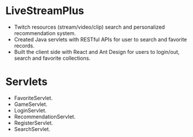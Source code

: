 # LiveStreamPlus
- Twitch resources (stream/video/clip) search and personalized recommendation system. 
- Created Java servlets with RESTful APIs for user to search and favorite records.
- Built the client side with React and Ant Design for users to login/out, search and favorite collections. 


# Servlets
- FavoriteServlet.
- GameServlet.
- LoginServlet.
- RecommendationServlet.
- RegisterServlet.
- SearchServlet.
